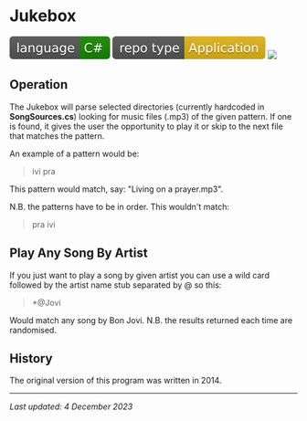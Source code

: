 # Jukebox

<a href="https://docs.microsoft.com/en-us/dotnet/csharp/"><img src="https://raw.githubusercontent.com/Wycott/RepositoryResources/main/Graphics/language-csharp.svg" title="Language C#" alt="Language C#"></a>
<a href="https://github.com/Wycott/RepositoryResources/blob/main/REPOTYPE.md"><img src="https://raw.githubusercontent.com/Wycott/RepositoryResources/main/Graphics/repo%20type-Application-yellow.svg" title="Application" alt="Application"></a>
<img src="https://img.shields.io/badge/.NET_Core-8-red">

## Operation

The Jukebox will parse selected directories (currently hardcoded in **SongSources.cs**) looking for music files (.mp3) of the given pattern. If one is found, it gives the user the opportunity to play it or skip to the next file that matches the pattern.

An example of a pattern would be:

>ivi pra

This pattern would match, say: "Living on a prayer.mp3".

N.B. the patterns have to be in order. This wouldn't match:

>pra ivi

## Play Any Song By Artist

If you just want to play a song by given artist you can use a wild card followed by the artist name stub separated by @ so this:

>*@Jovi

Would match  any song by Bon Jovi. N.B. the results returned each time are randomised.

## History

The original version of this program was written in 2014.

---

*Last updated: 4 December 2023*
